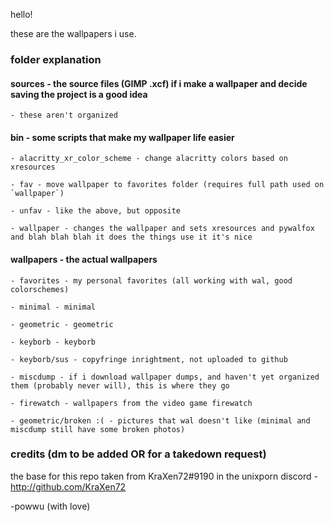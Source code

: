 hello!

these are the wallpapers i use.

### folder explanation

#### sources - the source files (GIMP .xcf) if i make a wallpaper and decide saving the project is a good idea

    - these aren't organized

#### bin - some scripts that make my wallpaper life easier

    - alacritty_xr_color_scheme - change alacritty colors based on xresources

    - fav - move wallpaper to favorites folder (requires full path used on `wallpaper`)

    - unfav - like the above, but opposite

    - wallpaper - changes the wallpaper and sets xresources and pywalfox and blah blah blah it does the things use it it's nice

#### wallpapers - the actual wallpapers

    - favorites - my personal favorites (all working with wal, good colorschemes)

    - minimal - minimal

    - geometric - geometric

    - keyborb - keyborb

    - keyborb/sus - copyfringe inrightment, not uploaded to github

    - miscdump - if i download wallpaper dumps, and haven't yet organized them (probably never will), this is where they go

    - firewatch - wallpapers from the video game firewatch

    - geometric/broken :( - pictures that wal doesn't like (minimal and miscdump still have some broken photos)


### credits (dm to be added OR for a takedown request)
the base for this repo taken from KraXen72#9190 in the unixporn discord - http://github.com/KraXen72

-powwu (with love)
